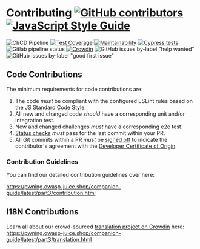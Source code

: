 # Contributing [![GitHub contributors](https://img.shields.io/github/contributors/juice-shop/juice-shop.svg)](https://github.com/juice-shop/juice-shop/graphs/contributors) [![JavaScript Style Guide](https://img.shields.io/badge/code%20style-standard-brightgreen.svg)](http://standardjs.com/)

![CI/CD Pipeline](https://github.com/juice-shop/juice-shop/workflows/CI/CD%20Pipeline/badge.svg?branch=develop)
[![Test Coverage](https://api.codeclimate.com/v1/badges/6206c8f3972bcc97a033/test_coverage)](https://codeclimate.com/github/juice-shop/juice-shop/test_coverage)
[![Maintainability](https://api.codeclimate.com/v1/badges/6206c8f3972bcc97a033/maintainability)](https://codeclimate.com/github/juice-shop/juice-shop/maintainability)
[![Cypress tests](https://img.shields.io/endpoint?url=https://dashboard.cypress.io/badge/detailed/3hrkhu/develop&style=flat&logo=cypress)](https://dashboard.cypress.io/projects/3hrkhu/runs)
![Gitlab pipeline status](https://img.shields.io/gitlab/pipeline/bkimminich/juice-shop.svg)
[![Crowdin](https://d322cqt584bo4o.cloudfront.net/owasp-juice-shop/localized.svg)](https://crowdin.com/project/owasp-juice-shop)
![GitHub issues by-label "help wanted"](https://img.shields.io/github/issues/juice-shop/juice-shop/help%20wanted.svg)
![GitHub issues by-label "good first issue"](https://img.shields.io/github/issues/juice-shop/juice-shop/good%20first%20issue.svg)

## Code Contributions

The minimum requirements for code contributions are:

1. The code _must_ be compliant with the configured ESLint rules based on the [JS Standard Code Style](http://standardjs.com).
2. All new and changed code _should_ have a corresponding unit and/or integration test.
3. New and changed challenges _must_ have a corresponding e2e test.
4. [Status checks](https://docs.github.com/en/github/collaborating-with-pull-requests/collaborating-on-repositories-with-code-quality-features/about-status-checks) _must_ pass for the last commit within your PR.
5. All Git commits within a PR _must_ be [signed off](https://git-scm.com/docs/git-commit#Documentation/git-commit.txt--s) to indicate the contributor's agreement with the [Developer Certificate of Origin](https://developercertificate.org/).

### Contribution Guidelines

You can find our detailed contribution guidelines over here:

<https://pwning.owasp-juice.shop/companion-guide/latest/part3/contribution.html>

## I18N Contributions

Learn all about our crowd-sourced [translation project on Crowdin](https://crowdin.com/project/owasp-juice-shop)
here: <https://pwning.owasp-juice.shop/companion-guide/latest/part3/translation.html>
